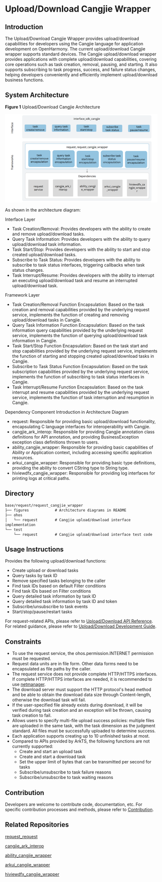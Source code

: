 # Upload/Download Cangjie Wrapper

## Introduction

The Upload/Download Cangjie Wrapper provides upload/download capabilities for developers using the Cangjie language for application development on OpenHarmony. The current upload/download Cangjie wrapper supports standard devices. The Cangjie upload/download wrapper provides applications with complete upload/download capabilities, covering core operations such as task creation, removal, pausing, and starting. It also supports subscribing to task progress, success, and failure status changes, helping developers conveniently and efficiently implement upload/download business functions.

## System Architecture

**Figure 1** Upload/Download Cangjie Architecture

!["Upload/Download Cangjie Architecture"](figures/request_cangjie_wrapper_architecture_en.png)

As shown in the architecture diagram:

Interface Layer

- Task Creation/Removal: Provides developers with the ability to create and remove upload/download tasks.
- Query Task Information: Provides developers with the ability to query upload/download task information.
- Task Start/Stop: Provides developers with the ability to start and stop created upload/download tasks.
- Subscribe to Task Status: Provides developers with the ability to subscribe to task status interfaces, triggering callbacks when task status changes.
- Task Interrupt/Resume: Provides developers with the ability to interrupt an executing upload/download task and resume an interrupted upload/download task.

Framework Layer

- Task Creation/Removal Function Encapsulation: Based on the task creation and removal capabilities provided by the underlying request service, implements the function of creating and removing upload/download tasks in Cangjie.
- Query Task Information Function Encapsulation: Based on the task information query capabilities provided by the underlying request service, implements the function of querying upload/download task information in Cangjie.
- Task Start/Stop Function Encapsulation: Based on the task start and stop capabilities provided by the underlying request service, implements the function of starting and stopping created upload/download tasks in Cangjie.
- Subscribe to Task Status Function Encapsulation: Based on the task subscription capabilities provided by the underlying request service, implements the function of subscribing to task status interfaces in Cangjie.
- Task Interrupt/Resume Function Encapsulation: Based on the task interrupt and resume capabilities provided by the underlying request service, implements the function of task interruption and resumption in Cangjie.

Dependency Component Introduction in Architecture Diagram

- request: Responsible for providing basic upload/download functionality, encapsulating C language interfaces for interoperability with Cangjie.
- cangjie_ark_interop: Responsible for providing Cangjie annotation class definitions for API annotation, and providing BusinessException exception class definitions thrown to users.
- ability_cangjie_wrapper: Responsible for providing basic capabilities of Ability or Application context, including accessing specific application resources.
- arkui_cangjie_wrapper: Responsible for providing basic type definitions, providing the ability to convert CString type to String type.
- hiviewdfx_cangjie_wrapper: Responsible for providing log interfaces for printing logs at critical paths.

## Directory

```
base/request/request_cangjie_wrapper
├── figures            # Architecture diagrams in README         
├── ohos
│   └── request        # Cangjie upload/download interface implementation
└── test
    └── request        # Cangjie upload/download interface test code
```

## Usage Instructions

Provides the following upload/download functions:

- Create upload or download tasks
- Query tasks by task ID
- Remove specified tasks belonging to the caller
- Find task IDs based on default Filter conditions
- Find task IDs based on Filter conditions
- Query detailed task information by task ID
- Query detailed task information by task ID and token
- Subscribe/unsubscribe to task events
- Start/stop/pause/restart tasks

For request-related APIs, please refer to [Upload/Download API Reference](https://gitcode.com/openharmony-sig/arkcompiler_cangjie_ark_interop/blob/master/doc/API_Reference/source_en/apis/BasicServicesKit/cj-apis-request-agent.md). For related guidance, please refer to [Upload/Download Development Guide](https://gitcode.com/openharmony-sig/arkcompiler_cangjie_ark_interop/blob/master/doc/Dev_Guide/source_en/basic-services/request/cj-app-file-upload-download.md).

## Constraints

- To use the request service, the ohos.permission.INTERNET permission must be requested.
- Request data units are in file form. Other data forms need to be encapsulated as file paths by the caller.
- The request service does not provide complete HTTP/HTTPS interfaces. If complete HTTP/HTTPS interfaces are needed, it is recommended to use [netmanager](https://gitcode.com/openharmony-sig/netmanager_netmanager_cangjie_wrapper/blob/master/README.md).
- The download server must support the HTTP protocol's head method and be able to obtain the download data size through Content-length, otherwise the download task will fail.
- If the user-specified file already exists during download, it will be verified during task creation and an exception will be thrown, causing task creation to fail.
- Allows users to specify multi-file upload success policies: multiple files are uploaded in the same task, with the task dimension as the judgment standard. All files must be successfully uploaded to determine success.
- Each application supports creating up to 10 unfinished tasks at most.
- Compared to APIs provided by ArkTS, the following functions are not currently supported:
  - Create and start an upload task
  - Create and start a download task
  - Set the upper limit of bytes that can be transmitted per second for tasks
  - Subscribe/unsubscribe to task failure reasons
  - Subscribe/unsubscribe to task waiting reasons

## Contribution

Developers are welcome to contribute code, documentation, etc. For specific contribution processes and methods, please refer to [Contribution](https://gitcode.com/openharmony/docs/blob/master/en/contribute/how-to-contribute.md).

## Related Repositories

[request_request](https://gitcode.com/openharmony/request_request/blob/master/README.md)

[cangjie_ark_interop](https://gitcode.com/openharmony-sig/arkcompiler_cangjie_ark_interop/blob/master/README.md)

[ability_cangjie_wrapper](https://gitcode.com/openharmony-sig/ability_ability_cangjie_wrapper/blob/master/README.md)

[arkui_cangjie_wrapper](https://gitcode.com/openharmony-sig/arkui_arkui_cangjie_wrapper/blob/master/README.md)

[hiviewdfx_cangjie_wrapper](https://gitcode.com/openharmony-sig/hiviewdfx_hiviewdfx_cangjie_wrapper/blob/master/README.md)
